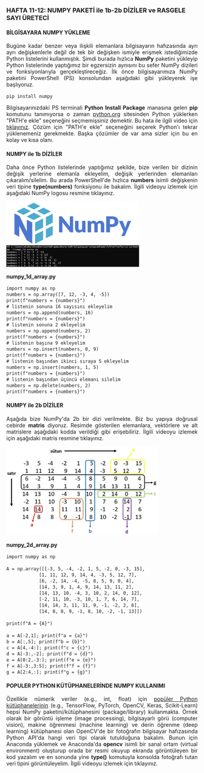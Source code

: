 <h3>HAFTA 11-12: NUMPY PAKETİ ile 1b-2b DİZİLER ve RASGELE SAYI ÜRETECİ</h3>

<h4>BİLGİSAYARA NUMPY YÜKLEME</h4>
<p align="justify">Bugüne kadar benzer veya ilişkili elemanlara bilgisayarın hafızasında ayrı ayrı değişkenlerle değil de tek bir değişken ismiyle erişmek istediğimizde Python listelerini kullanmıştık. Şimdi burada hızlıca <b>NumPy</b> paketini yükleyip Python listelerinde yaptığımız bir egzersizin aynısını bu sefer NumPy dizileri ve fonksiyonlarıyla gerçekleştireceğiz. İlk önce bilgisayarımıza NumPy paketini PowerShell (PS) konsolundan aşağıdaki gibi yükleyerek işe başlıyoruz.
</p>

```
pip install numpy
```

<p align="justify">Bilgisayarınızdaki PS terminali <b>Python Install Package</b> manasına gelen <b>pip</b> komutunu tanımıyorsa o zaman <a href="https://www.python.org/">python.org</a> sitesinden Python yüklerken "PATH'e ekle" seçeneğini seçmemişsiniz demektir. Bu hata ile ilgili video için <a href="https://www.youtube.com/watch?v=xHAjOgX6vOQ">tıklayınız</a>. Çözüm için "PATH'e ekle" seçeneğini seçerek Python'ı tekrar yüklenemeniz gerekmekte. Başka çözümler de var ama sizler için bu en kolay ve kısa olanı.</p>

<h4>NUMPY ile 1b DİZİLER</h4>

<p align="justify">Daha önce Python listelerinde yaptığımız şekilde, bize verilen bir dizinin değişik yerlerine elemanla ekleyelim, değişik yerlerinden elemanları çıkaralım/silelim. Bu arada PowerShell'de hızlıca <b>numbers</b> isimli değişkenin veri tipine <b>type(numbers)</b> fonksiyonu ile bakalım. İlgili videoyu izlemek için aşağıdaki NumPy logosu resmine tıklayınız.</p>

<a href="https://www.youtube.com/watch?v=Ntocj4vgDoI"><img src="döküman/NumPy.png" alt="numpy-1d_array" width=350 height=auto></a>

<b>numpy_1d_array.py</b>

```
import numpy as np
numbers = np.array([7, 12, -3, 4, -5])
print(f"numbers = {numbers}")
# listenin sonuna 16 sayısını ekleyelim
numbers = np.append(numbers, 16)
print(f"numbers = {numbers}")
# listenin sonuna 2 ekleyelim
numbers = np.append(numbers, 2)
print(f"numbers = {numbers}")
# listenin başına 9 ekleyelim
numbers = np.insert(numbers, 0, 9)
print(f"numbers = {numbers}")
# listenin başından ikinci sıraya 5 ekleyelim
numbers = np.insert(numbers, 1, 5)
print(f"numbers = {numbers}")
# listenin başından üçüncü elemanı silelim
numbers = np.delete(numbers, 2)
print(f"numbers = {numbers}")
```

<h4>NUMPY ile 2b DİZİLER</h4>

<p align="justify">Aşağıda bize NumPy'da 2b bir dizi verilmekte. Biz bu yapıya doğrusal cebirde <b>matris</b> diyoruz. Resimde gösterilen elemanlara, vektörlere ve alt matrislere aşağıdaki kodda verildiği gibi erişebiliriz. İlgili videoyu izlemek için aşağıdaki matris resmine tıklayınız.</p>

<img src="döküman/numpy_2d_array.png" alt="numpy-2d-array" width=400 height=auto>

<b>numpy_2d_array.py</b>

```
import numpy as np

A = np.array([[-3, 5, -4, -2, 1, 5, -2, 0, -3, 15],
            [1, 11, 12, 9, 14, 4, -3, 5, 12, 7],
            [6, -2, 14, -4, -5, 8, 5, 9, 0, 4],
            [14, 3, 9, 1, 4, 9, 14, 13, 11, 2],
            [14, 13, 10, -4, 3, 10, 2, 14, 0, 12],
            [-2, 11, 10, -3, 10, 1, 7, 6, 14, 7],
            [14, 14, 3, 11, 11, 9, -1, -2, 2, 6],
            [14, 8, 8, 9, -1, 8, 10, -2, -1, 13]])

print(f"A = {A}")

a = A[-2,1]; print(f"a = {a}")
b = A[:,5]; print(f"b = {b}")
c = A[4,-4:]; print(f"c = {c}")
d = A[-3:,-2]; print(f"d = {d}")
e = A[0:2,-3:]; print(f"e = {e}")
f = A[-3:,3:5]; print(f"f = {f}")
g = A[2:4,:]; print(f"g = {g}")
```

<h4>POPULER PYTHON KÜTÜPHANELERİNDE NUMPY KULLANIMI</h4>
<p align="justify">Özellikle nümerik veriler (e.g., int, float) için <a href="https://6sense.com/tech/data-science-machine-learning">popüler Python kütüphanelerinin</a> (e.g., TensorFlow, PyTorch, OpenCV, Keras, Scikit-Learn) hepsi NumPy paketini/kütüphanesini (package/library) kullanmakta. Örnek olarak bir görüntü işleme (image processing), bilgisayarlı görü (computer vision), makine öğrenmesi (machine learning) ve derin öğrenme (deep learning) kütüphanesi olan OpenCV'de bir fotoğrafın bilgisayar hafızasında Python API'da hangi veri tipi olarak tutulduğuna bakalım. Bunun için Anaconda yüklemek ve Anaconda'da <b>opencv</b> isimli bir sanal ortam (virtual environment) oluşturup orada bir resmi okuyup ekranda görüntüleyen bir kod yazalım ve en sonunda yine <b>type()</b> komutuyla konsolda fotoğrafı tutan veri tipini görüntüleyelim. İlgili videoyu izlemek için tıklayınız.</p>
